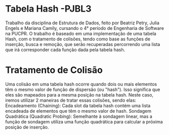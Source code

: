 # Tabela Hash -PJBL3
Trabalho da disciplina de Estrutura de Dados, feito por Beatriz Petry, Julia Engels e Mariana Camily, cursando o 4° período de Engenharia de Software na PUCPR. O trabalho é baseado em uma implementação de uma tabela Hash, com o tratamento de colisões, tendo como base as funções de inserção, busca e remoção, que serão recuperadas percorrendo uma lista que irá corresponder cada função dada pela tabela hash.

# Tratamento de Colisão
Uma colisão em uma tabela hash ocorre quando dois ou mais elementos têm o mesmo valor de função de dispersão (ou "hash"). Isso significa que eles são mapeados para a mesma posição na tabela hash. Neste caso, iremos utilizar 2 maneiras de tratar essas colisões, sendo elas: Encadeamento (Chaining): Cada slot da tabela hash contém uma lista encadeada de elementos que têm o mesmo valor de hash. Sondagem Quadrática (Quadratic Probing): Semelhante à sondagem linear, mas a função de sondagem utiliza uma função quadrática para calcular a próxima posição de inserção.
